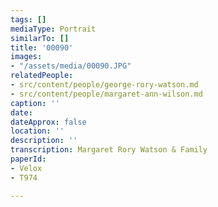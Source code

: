 ```yaml
---
tags: []
mediaType: Portrait
similarTo: []
title: '00090'
images:
- "/assets/media/00090.JPG"
relatedPeople:
- src/content/people/george-rory-watson.md
- src/content/people/margaret-ann-wilson.md
caption: ''
date: 
dateApprox: false
location: ''
description: ''
transcription: Margaret Rory Watson & Family
paperId:
- Velox
- T974

---
```

